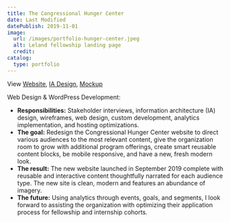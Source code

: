 ```yaml
---
title: The Congressional Hunger Center
date: Last Modified
datePublish: 2019-11-01
image:
  url: /images/portfolio-hunger-center.jpeg
  alt: Leland fellowship landing page
  credit:
catalog:
  type: portfolio
---
```


View [Website](https://hungercenter.org/), [IA Design](https://drive.google.com/file/d/1f4MtpCI8bvYE40V89DgKuSsVs37BNHJ2/view?usp=sharing), [Mockup](https://drive.google.com/file/d/1GPGOwUMqRi_gwc19uQpJq2U3ihugumth/view?usp=sharing)

Web Design & WordPress Development:

- **Responsibilities:** Stakeholder interviews, information architecture (IA) design, wireframes, web design, custom development, analytics implementation, and hosting optimizations.
- **The goal:** Redesign the Congressional Hunger Center website to direct various audiences to the most relevant content, give the organization room to grow with additional program offerings, create smart reusable content blocks, be mobile responsive, and have a new, fresh modern look.
- **The result:** The new website launched in September 2019 complete with reusable and interactive content thoughtfully narrated for each audience type. The new site is clean, modern and features an abundance of imagery.
- **The future:** Using analytics through events, goals, and segments, I look forward to assisting the organization with optimizing their application process for fellowship and internship cohorts.
